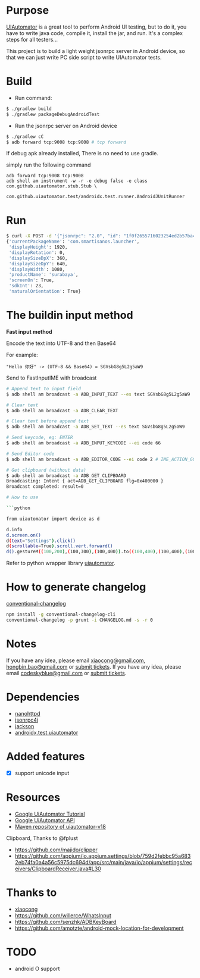 # Purpose

[UIAutomator](http://developer.android.com/tools/testing/testing_ui.html) is a
great tool to perform Android UI testing, but to do it, you have to write java
code, compile it, install the jar, and run. It's a complex steps for all
testers...

This project is to build a light weight jsonrpc server in Android device, so
that we can just write PC side script to write UIAutomator tests.

# Build

- Run command:

```bash
$ ./gradlew build
$ ./gradlew packageDebugAndroidTest
```

- Run the jsonrpc server on Android device

```bash
$ ./gradlew cC
$ adb forward tcp:9008 tcp:9008 # tcp forward
```

If debug apk already installed, There is no need to use gradle.

simply run the following command

```
adb forward tcp:9008 tcp:9008
adb shell am instrument -w -r -e debug false -e class com.github.uiautomator.stub.Stub \
    com.github.uiautomator.test/androidx.test.runner.AndroidJUnitRunner
```

# Run
```bash
$ curl -X POST -d '{"jsonrpc": "2.0", "id": "1f0f2655716023254ed2b57ba4198815", "method": "deviceInfo", "params": {}}' 'http://127.0.0.1:9008/jsonrpc/0'
{'currentPackageName': 'com.smartisanos.launcher',
 'displayHeight': 1920,
 'displayRotation': 0,
 'displaySizeDpX': 360,
 'displaySizeDpY': 640,
 'displayWidth': 1080,
 'productName': 'surabaya',
 'screenOn': True,
 'sdkInt': 23,
 'naturalOrientation': True}
```


# The buildin input method
**Fast input method**

Encode the text into UTF-8 and then Base64

For example:

    "Hello 你好" -> (UTF-8 && Base64) = SGVsbG8g5L2g5aW9

Send to FastInputIME with broadcast

```bash
# Append text to input field
$ adb shell am broadcast -a ADB_INPUT_TEXT --es text SGVsbG8g5L2g5aW9

# Clear text
$ adb shell am broadcast -a ADB_CLEAR_TEXT

# Clear text before append text
$ adb shell am broadcast -a ADB_SET_TEXT --es text SGVsbG8g5L2g5aW9

# Send keycode, eg: ENTER
$ adb shell am broadcast -a ADB_INPUT_KEYCODE --ei code 66

# Send Editor code
$ adb shell am broadcast -a ADB_EDITOR_CODE --ei code 2 # IME_ACTION_GO

# Get clipboard (without data)
$ adb shell am broadcast -a ADB_GET_CLIPBOARD
Broadcasting: Intent { act=ADB_GET_CLIPBOARD flg=0x400000 }
Broadcast completed: result=0

# How to use

```python

from uiautomator import device as d

d.info
d.screen.on()
d(text="Settings").click()
d(scrollable=True).scroll.vert.forward()
d().gestureM((100,200),(100,300),(100,400)).to((100,400),(100,400),(100,400),100)

```

Refer to python wrapper library [uiautomator](https://github.com/xiaocong/uiautomator).

# How to generate changelog
[conventional-changelog](https://github.com/conventional-changelog/conventional-changelog/tree/master/packages/conventional-changelog-cli)

```bash
npm install -g conventional-changelog-cli
conventional-changelog -p grunt -i CHANGELOG.md -s -r 0
```

# Notes

If you have any idea, please email xiaocong@gmail.com, hongbin.bao@gmail.com or [submit tickets](https://github.com/xiaocong/uiautomator/issues/new).
If you have any idea, please email codeskyblue@gmail.com or [submit tickets](https://github.com/openatx/android-uiautomator-server/issues/new).

# Dependencies

- [nanohttpd](https://github.com/NanoHttpd/nanohttpd)
- [jsonrpc4j](https://github.com/briandilley/jsonrpc4j)
- [jackson](https://github.com/FasterXML/jackson)
- [androidx.test.uiautomator](https://mvnrepository.com/artifact/androidx.test.uiautomator/uiautomator-v18)

# Added features

- [x] support unicode input

# Resources
- [Google UiAutomator Tutorial](https://developer.android.com/training/testing/ui-testing/uiautomator-testing?hl=zh-cn)
- [Google UiAutomator API](https://developer.android.com/reference/android/support/test/uiautomator/package-summary?hl=zh-cn)
- [Maven repository of uiautomator-v18](https://mvnrepository.com/artifact/androidx.test.uiautomator/uiautomator-v18)

Clipboard, Thanks to @fplust

- https://github.com/majido/clipper
- https://github.com/appium/io.appium.settings/blob/759d2febbc95a6832eb74fa0a4a56c5975dc694d/app/src/main/java/io/appium/settings/receivers/ClipboardReceiver.java#L30

# Thanks to
- [xiaocong](https://github.com/xiaocong)
- https://github.com/willerce/WhatsInput
- https://github.com/senzhk/ADBKeyBoard
- https://github.com/amotzte/android-mock-location-for-development
# TODO
- android O support
